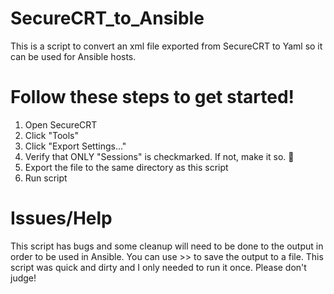 # SecureCRT_to_Ansible
This is a script to convert an xml file exported from SecureCRT to Yaml so it can be used for Ansible hosts.

# Follow these steps to get started!
1. Open SecureCRT
2. Click "Tools"
3. Click "Export Settings..."
4. Verify that ONLY "Sessions" is checkmarked. If not,
   make it so. 🖖 
5. Export the file to the same directory as this script
6. Run script

# Issues/Help
This script has bugs and some cleanup will need to be done to the output in order to be used in Ansible.
You can use >> to save the output to a file. This script was quick and dirty and I only needed to run it once. Please don't judge!
